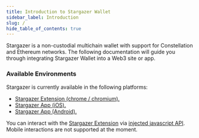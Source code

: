 ```yaml
---
title: Introduction to Stargazer Wallet
sidebar_label: Introduction
slug: /
hide_table_of_contents: true
---
```


<head>
  <meta
    name="description"
    content="Stargazer is a non-custodial multichain wallet with support for Constellation and Ethereum networks. The following documentation will guide you through integrating Stargazer Wallet into a Web3 site or app."
  />
</head>

<intro-end />

Stargazer is a non-custodial multichain wallet with support for Constellation and Ethereum networks. The following documentation will guide you through integrating Stargazer Wallet into a Web3 site or app.

### Available Environments

Stargazer is currently available in the following platforms:

- [Stargazer Extension (chrome / chromium).](https://chrome.google.com/webstore/detail/stargazer-wallet/pgiaagfkgcbnmiiolekcfmljdagdhlcm)
- [Stargazer App (iOS).](https://apps.apple.com/us/app/stargazer-wallet/id1612326452)
- [Stargazer App (Android).](https://play.google.com/store/apps/details?id=com.stargazer)

You can interact with the [Stargazer Extension](https://chrome.google.com/webstore/detail/stargazer-wallet/pgiaagfkgcbnmiiolekcfmljdagdhlcm) via [injected javascript API](./providerActivation.md#detect-stargazer). Mobile interactions are not supported at the moment.
